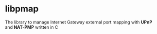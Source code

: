 # libpmap
The library to manage Internet Gateway external port mapping with **UPnP** and **NAT-PMP** written in C
